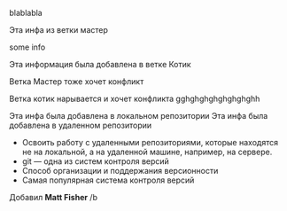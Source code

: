 blablabla

Эта инфа из ветки мастер

some info

Эта информация была добавлена в ветке Котик

Ветка Мастер тоже хочет конфликт

Ветка котик нарывается и хочет конфликта
gghghghghghghghghh

Эта инфа была добавлена в локальном репозитории
Эта инфа была добавлена в удаленном репозитории


* Освоить работу с удаленными
репозиториями, которые находятся 
не на локальной, а на удаленной машине,
например, на сервере.
* git — одна из систем контроля версий
* Способ организации и поддержания
версионности
* Самая популярная система контроля версий

Добавил **Matt Fisher** /b
